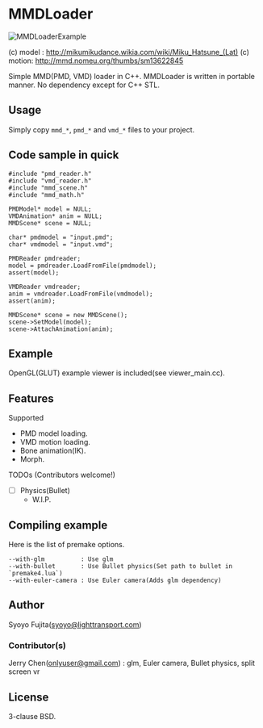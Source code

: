 # MMDLoader

![MMDLoaderExample](https://github.com/syoyo/MMDLoader/blob/master/mmdview.gif?raw=true)

(c) model : http://mikumikudance.wikia.com/wiki/Miku_Hatsune_(Lat)
(c) motion: http://mmd.nomeu.org/thumbs/sm13622845

Simple MMD(PMD, VMD) loader in C++.
MMDLoader is written in portable manner. No dependency except for C++ STL.

## Usage

Simply copy `mmd_*`, `pmd_*` and `vmd_*` files to your project.

## Code sample in quick

```
#include "pmd_reader.h"
#include "vmd_reader.h"
#include "mmd_scene.h"
#include "mmd_math.h"

PMDModel* model = NULL;
VMDAnimation* anim = NULL;
MMDScene* scene = NULL;

char* pmdmodel = "input.pmd";
char* vmdmodel = "input.vmd";

PMDReader pmdreader;
model = pmdreader.LoadFromFile(pmdmodel);
assert(model);

VMDReader vmdreader;
anim = vmdreader.LoadFromFile(vmdmodel);
assert(anim);

MMDScene* scene = new MMDScene();
scene->SetModel(model);
scene->AttachAnimation(anim);
```

## Example

OpenGL(GLUT) example viewer is included(see viewer_main.cc).

## Features

Supported

* PMD model loading.
* VMD motion loading.
* Bone animation(IK).
* Morph.

TODOs
(Contributors welcome!)

* [ ] Physics(Bullet)
  * W.I.P.

## Compiling example

Here is the list of premake options.

    --with-glm          : Use glm
    --with-bullet       : Use Bullet physics(Set path to bullet in `premake4.lua`)
    --with-euler-camera : Use Euler camera(Adds glm dependency)

## Author

Syoyo Fujita(syoyo@lighttransport.com)

### Contributor(s)

Jerry Chen(onlyuser@gmail.com) : glm, Euler camera, Bullet physics, split screen vr

## License

3-clause BSD.
